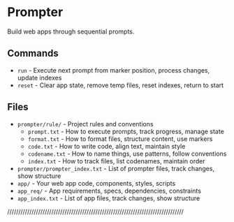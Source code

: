 # Prompter

Build web apps through sequential prompts.

## Commands
- `run`   - Execute next prompt from marker position, process changes, update indexes
- `reset` - Clear app state, remove temp files, reset indexes, return to start

## Files
- `prompter/rule/`                    - Project rules and conventions
  - `prompt.txt`                      - How to execute prompts, track progress, manage state
  - `format.txt`                      - How to format files, structure content, use markers
  - `code.txt`                        - How to write code, align text, maintain style
  - `codename.txt`                    - How to name things, use patterns, follow conventions
  - `index.txt`                       - How to track files, list codenames, maintain order
- `prompter/prompter_index.txt`       - List of prompter files, track changes, show structure
- `app/`                              - Your web app code, components, styles, scripts
- `app_req/`                          - App requirements, specs, dependencies, constraints
- `app_index.txt`                     - List of app files, track changes, show structure

//////////////////////////////////////////////////////////////////////////////// 